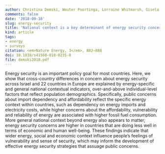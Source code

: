 ```yaml
---
author: Christina Demski, Wouter Poortinga, Lorraine Whitmarsh, Gisela Böhm, Stephen Fisher, Linda Steg, Resul Umit, Pekka Jokinen, Pasi Pohjolainen
comments: false
date: '2018-09-10'
slug: energy-security
title: 'National context is a key determinant of energy security concerns across Europe'
kind: article
tags:
- energy
- surveys
citation: <em>Nature Energy, 3</em>, 882–888
doi: 10.1038/s41560-018-0235-8
file: demski2018.pdf
---
```


Energy security is an important policy goal for most countries. Here, we show that cross-country differences in concern about energy security across Israel and 22 countries in Europe are explained by energy-specific and general national contextual indicators, over-and-above individual-level factors that reflect population demographics. Specifically, public concerns about import dependency and affordability reflect the specific energy context within countries, such as dependency on energy imports and electricity costs, while higher concerns about the affordability, vulnerability and reliability of energy are associated with higher fossil fuel consumption. More general national context beyond energy also appears to matter; energy security concerns are higher in countries that are doing less well in terms of economic and human well-being. These findings indicate that wider energy, social and economic context influence people’s feelings of vulnerability and sense of security, which may inform the development of effective energy security strategies that assuage public concerns.
